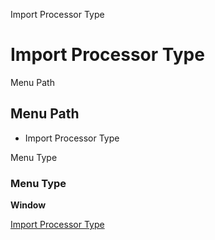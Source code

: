 
Import Processor Type
# Import Processor Type



Menu Path
## Menu Path



- Import Processor Type

Menu Type
### Menu Type

**Window**


[Import Processor Type](../../window-import-processor-type.md)